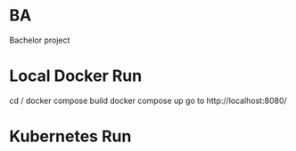 # BA
Bachelor project

# Local Docker Run
cd /
docker compose build
docker compose up
go to http://localhost:8080/

# Kubernetes Run
